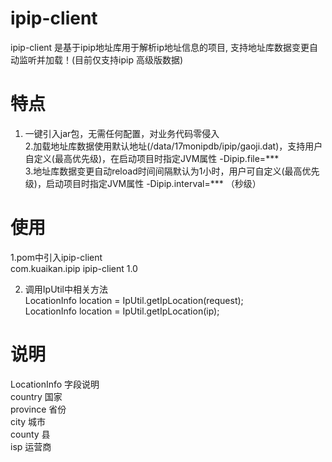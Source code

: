 # ipip-client
ipip-client 是基于ipip地址库用于解析ip地址信息的项目, 支持地址库数据变更自动监听并加载！(目前仅支持ipip 高级版数据)

# 特点
1. 一键引入jar包，无需任何配置，对业务代码零侵入  
2.加载地址库数据使用默认地址(/data/17monipdb/ipip/gaoji.dat)，支持用户自定义(最高优先级)，在启动项目时指定JVM属性 -Dipip.file=***  
3.地址库数据变更自动reload时间间隔默认为1小时，用户可自定义(最高优先级)，启动项目时指定JVM属性 -Dipip.interval=*** （秒级）

# 使用
1.pom中引入ipip-client   
<dependency>
    <groupId>com.kuaikan.ipip</groupId>
    <artifactId>ipip-client</artifactId>
    <version>1.0</version>
</dependency>

2. 调用IpUtil中相关方法  
LocationInfo location = IpUtil.getIpLocation(request);  
LocationInfo location = IpUtil.getIpLocation(ip);

# 说明
LocationInfo 字段说明  
country 国家  
province 省份  
city 城市  
county 县  
isp 运营商  
